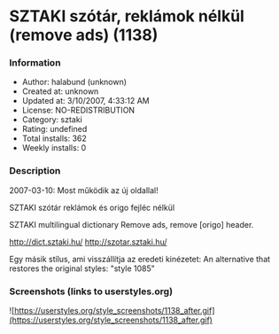 # SZTAKI szótár, reklámok nélkül (remove ads) (1138)

### Information
- Author: halabund (unknown)
- Created at: unknown
- Updated at: 3/10/2007, 4:33:12 AM
- License: NO-REDISTRIBUTION
- Category: sztaki
- Rating: undefined
- Total installs: 362
- Weekly installs: 0


### Description
2007-03-10: Most működik az új oldallal!

SZTAKI szótár reklámok és origo fejléc nélkül

SZTAKI multilingual dictionary
Remove ads, remove [origo] header.

http://dict.sztaki.hu/
http://szotar.sztaki.hu/

Egy másik stílus, ami visszállítja az eredeti kinézetet:
An alternative that restores the original styles:
"style 1085"


### Screenshots (links to userstyles.org)
![https://userstyles.org/style_screenshots/1138_after.gif](https://userstyles.org/style_screenshots/1138_after.gif)


